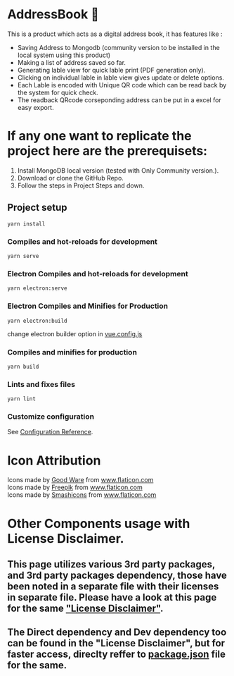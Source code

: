 # AddressBook 📔

This is a product which acts as a digital address book, it has features like :

-   Saving Address to Mongodb (community version to be installed in the local system using this product)
-   Making a list of address saved so far.
-   Generating lable view for quick lable print (PDF generation only).
-   Clicking on individual lable in lable view gives update or delete options.
-   Each Lable is encoded with Unique QR code which can be read back by the system for quick check.
-   The readback QRcode corseponding address can be put in a excel for easy export.

# If any one want to replicate the project here are the prerequisets:

1. Install MongoDB local version (tested with Only Community version.).
2. Download or clone the GitHub Repo.
3. Follow the steps in Project Steps and down.

## Project setup

```
yarn install
```

### Compiles and hot-reloads for development

```
yarn serve
```

### Electron Compiles and hot-reloads for development

```
yarn electron:serve
```

### Electron Compiles and Minifies for Production

```
yarn electron:build
```

change electron builder option in [vue.config.js](vue.config.js)

### Compiles and minifies for production

```
yarn build
```

### Lints and fixes files

```
yarn lint
```

### Customize configuration

See [Configuration Reference](https://cli.vuejs.org/config/).

# Icon Attribution

<div>Icons made by <a href="https://www.flaticon.com/authors/good-ware" title="Good Ware">Good Ware</a> from <a href="https://www.flaticon.com/" title="Flaticon">www.flaticon.com</a></div>

<div>Icons made by <a href="https://www.freepik.com" title="Freepik">Freepik</a> from <a href="https://www.flaticon.com/" title="Flaticon">www.flaticon.com</a></div>

<div>Icons made by <a href="https://smashicons.com/" title="Smashicons">Smashicons</a> from <a href="https://www.flaticon.com/" title="Flaticon">www.flaticon.com</a></div>

# Other Components usage with License Disclaimer.

## This page utilizes various 3rd party packages, and 3rd party packages dependency, those have been noted in a separate file with their licenses in separate file. Please have a look at this page for the same ["License Disclaimer"](license-Disclaimer.md).

## The Direct dependency and Dev dependency too can be found in the "License Disclaimer", but for faster access, direclty reffer to [package.json](package.json) file for the same.

